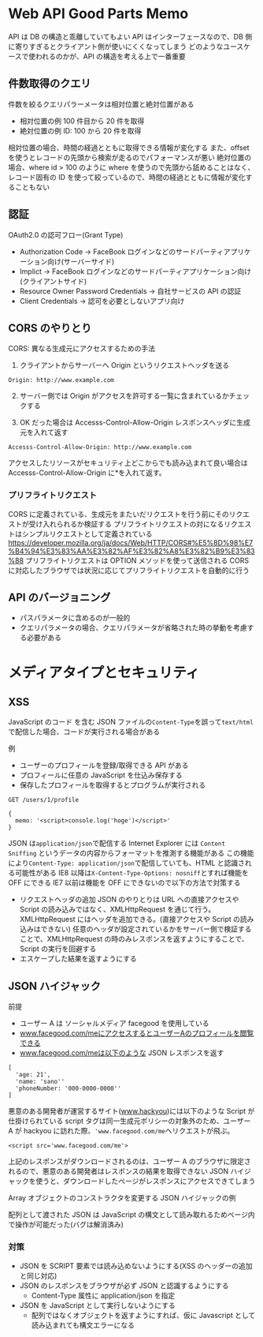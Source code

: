 # Web API Good Parts Memo

API は DB の構造と乖離していてもよい
API はインターフェースなので、DB 側に寄りすぎるとクライアント側が使いにくくなってしまう
どのようなユースケースで使われるのかが、API の構造を考える上で一番重要

## 件数取得のクエリ

件数を絞るクエリパラーメータは相対位置と絶対位置がある

- 相対位置の例 100 件目から 20 件を取得
- 絶対位置の例 ID: 100 から 20 件を取得

相対位置の場合、時間の経過とともに取得できる情報が変化する
また、offset を使うとレコードの先頭から検索が走るのでパフォーマンスが悪い
絶対位置の場合、where id > 100 のように where を使うので先頭から舐めることはなく、レコード固有の ID を使って絞っているので、時間の経過とともに情報が変化することもない

## 認証

OAuth2.0 の認可フロー(Grant Type)

- Authorization Code -> FaceBook ログインなどのサードパーティアプリケーション向け(サーバーサイド)
- Implict -> FaceBook ログインなどのサードパーティアプリケーション向け(クライアントサイド)
- Resource Owner Password Credentials -> 自社サービスの API の認証
- Client Credentials -> 認可を必要としないアプリ向け

## CORS のやりとり

CORS: 異なる生成元にアクセスするための手法

1. クライアントからサーバーへ Origin というリクエストヘッダを送る

```
Origin: http://www.example.com
```

2. サーバー側では Origin がアクセスを許可する一覧に含まれているかチェックする

3. OK だった場合は Accesss-Control-Allow-Origin レスポンスヘッダに生成元を入れて返す

```
Accesss-Control-Allow-Origin: http://www.example.com
```

アクセスしたリソースがセキュリティ上どこからでも読み込まれて良い場合は Accesss-Control-Allow-Origin に\*を入れて返す。

### プリフライトリクエスト

CORS に定義されている、生成元をまたいだリクエストを行う前にそのリクエストが受け入れられるか検証する
プリフライトリクエストの対になるリクエストはシンプルリクエストとして定義されている
https://developer.mozilla.org/ja/docs/Web/HTTP/CORS#%E5%8D%98%E7%B4%94%E3%83%AA%E3%82%AF%E3%82%A8%E3%82%B9%E3%83%88
プリフライトリクエストは OPTION メソッドを使って送信される
CORS に対応したブラウザでは状況に応じてプリフライトリクエストを自動的に行う

## API のバージョニング

- パスパラメータに含めるのが一般的
- クエリパラメータの場合、クエリパラメータが省略された時の挙動を考慮する必要がある

# メディアタイプとセキュリティ

## XSS

JavaScript のコード を含む JSON ファイルの`Content-Type`を誤って`text/html`で配信した場合、コードが実行される場合がある

例

- ユーザーのプロフィールを登録/取得できる API がある
- プロフィールに任意の JavaScript を仕込み保存する
- 保存したプロフィールを取得するとプログラムが実行される

```
GET /users/1/profile

{
  memo: '<script>console.log('hoge')</script>'
}
```

JSON は`application/json`で配信する
Internet Explorer には `Content Sniffing` というデータの内容からフォーマットを推測する機能がある
この機能により`Content-Type: application/json`で配信していても、HTML と認識される可能性がある
IE8 以降は`X-Content-Type-Options: nosniff`とすれば機能を OFF にできる
IE7 以前は機能を OFF にできないので以下の方法で対策する

- リクエストヘッダの追加
  JSON のやりとりは URL への直接アクセスや Script の読み込みではなく、XMLHttpRequest を通じて行う。XMLHttpRequest にはヘッダを追加できる。(直接アクセスや Script の読み込みはできない)
  任意のヘッダが設定されているかをサーバー側で検証することで、XMLHttpRequest の時のみレスポンスを返すようにすることで、Script の実行を回避する
- エスケープした結果を返すようにする

## JSON ハイジャック

前提

- ユーザー A は ソーシャルメディア facegood を使用している
- www.facegood.com/meにアクセスするとユーザーAのプロフィールを閲覧できる
- www.facegood.com/meは以下のような JSON レスポンスを返す

```
[
  'age: 21',
  'name: 'sano''
  'phoneNumber: '000-0000-0000''
]
```

悪意のある開発者が運営するサイト(www.hackyou)には以下のような Script が仕掛けられている
script タグは同一生成元ポリシーの対象外のため、ユーザー A が hackyou に訪れた際、`'www.facegood.com/me`へリクエストが飛ぶ。

```
<script src='www.facegood.com/me'>
```

上記のレスポンスがダウンロードされるのは、ユーザー A のブラウザに限定されるので、悪意のある開発者はレスポンスの結果を取得できない
JSON ハイジャックを使うと、ダウンロードしたページがレスポンスにアクセスできてしまう

Array オブジェクトのコンストラクタを変更する JSON ハイジャックの例

配列として渡された JSON は JavaScript の構文として読み取れるためページ内で操作が可能だった(バグは解消済み)

### 対策

- JSON を SCRIPT 要素では読み込めないようにする(XSS のヘッダーの追加と同じ対応)
- JSON のレスポンスをブラウザが必ず JSON と認識するようにする
  - Content-Type 属性に application/json を指定
- JSON を JavaScript として実行しないようにする
  - 配列ではなくオブジェクトを返すようにすれば、仮に Javascript として読み込まれても構文エラーになる
